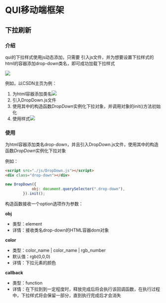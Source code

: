 # QUI移动端框架

## 下拉刷新

### 介绍

qui的下拉样式使用js动态添加，只需要 引入js文件，并为想要设置下拉样式的html的容器添加drop-down类名，即可成功加载下拉样式

![](https://github.com/queuecat/qui-app/image/下拉样式总览.gif)

例如，以CSDN主页为例：

1. 为html容器添加类名![](https://github.com/queuecat/qui-app/image/下拉介绍_添加类名.png)
2. 引入DropDown.js文件
3. 使用其中的构造函数*DropDown*实例化下拉对象，并调用对象的init()方法初始化
4. 使用样式![](https://github.com/queuecat/qui-app/image/下拉样式介绍.gif)

### 使用

为html容器添加类名drop-down，并且引入DropDown.js文件，使用其中的构造函数*DropDown*实例化下拉对象

例如：

```html
<script src="./js/DropDown.js"></script>
<div class="drop-down"></div>
```

```javascript
new DropDown({
            obj: document.querySelector(".drop-down"),
        }).init();
```

构造函数接收一个option选项作为参数：

**obj**

- 类型：element
- 详情：接收类名drop-down的HTML容器dom对象

**color**

- 类型：color_name | color_name | rgb_number
- 默认值：rgb(0,0,0)
- 详情：下拉元素的颜色

**callback**

- 类型：function
- 详情：在下拉到到一定程度时，释放完成后将会执行该回调函数，在执行过程中，下拉样式将会保留一部分，直到执行完成后才会消失